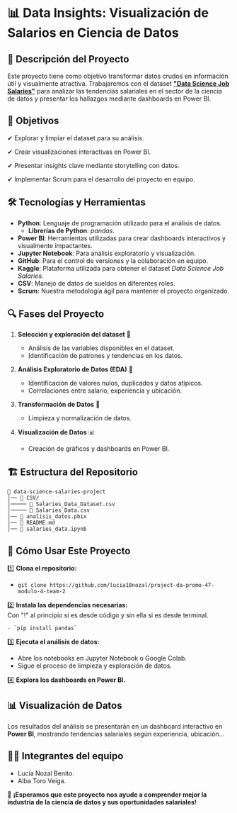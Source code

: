 # 📊 Data Insights: Visualización de Salarios en Ciencia de Datos  

## 📖 Descripción del Proyecto  

Este proyecto tiene como objetivo transformar datos crudos en información útil y visualmente atractiva. Trabajaremos con el dataset **["Data Science Job Salaries"](https://www.kaggle.com/datasets/ruchi798/data-science-job-salaries?resource=download)** para analizar las tendencias salariales en el sector de la ciencia de datos y presentar los hallazgos mediante dashboards en Power BI.  
 

## 🎯 Objetivos  

✔ Explorar y limpiar el dataset para su análisis.  

✔ Crear visualizaciones interactivas en Power BI.  

✔ Presentar insights clave mediante storytelling con datos.  

✔ Implementar Scrum para el desarrollo del proyecto en equipo.  


## 🛠 Tecnologías y Herramientas  

- **Python**: Lenguaje de programación utilizado para el análisis de datos.  
    - **Librerías de Python**: *pandas*.  
- **Power BI**: Herramientas utilizadas para crear dashboards interactivos y visualmente impactantes.  
- **Jupyter Notebook**: Para análisis exploratorio y visualización.  
- **GitHub**: Para el control de versiones y la colaboración en equipo.  
- **Kaggle**: Plataforma utilizada para obtener el dataset *Data Science Job Salaries*.  
- **CSV**: Manejo de datos de sueldos en diferentes roles.  
- **Scrum**: Nuestra metodología ágil para mantener el proyecto organizado.  


## 🔍 Fases del Proyecto  

1. **Selección y exploración del dataset** 📂  
    - Análisis de las variables disponibles en el dataset.  
    - Identificación de patrones y tendencias en los datos.  

2. **Análisis Exploratorio de Datos (EDA)** 🧐  
   - Identificación de valores nulos, duplicados y datos atípicos.  
   - Correlaciones entre salario, experiencia y ubicación.  

3. **Transformación de Datos** 🔄  
   - Limpieza y normalización de datos.   

4. **Visualización de Datos** 📊  
   - Creación de gráficos y dashboards en Power BI.    


## 🏗️ Estructura del Repositorio  

```
📁 data-science-salaries-project  
│── 📂 CSV/     
│───── 📜 Salaries_Data_Dataset.csv  
│───── 📜 Salaries_Data.csv  
│── 📜 analisis_datos.pbix  
│── 📜 README.md  
│── 📜 salaries_data.ipynb  
```

## 📌 Cómo Usar Este Proyecto  

1️⃣ **Clona el repositorio:**  

   - `git clone https://github.com/lucia18nozal/project-da-promo-47-modulo-4-team-2`

2️⃣ **Instala las dependencias necesarias:**  
Con "!" al principio si es desde código y sin ella si es desde terminal.

    - `pip install pandas`

3️⃣ **Ejecuta el análisis de datos:**  
- Abre los notebooks en Jupyter Notebook o Google Colab.  
- Sigue el proceso de limpieza y exploración de datos.  

4️⃣ **Explora los dashboards en Power BI.**  


## 📊 Visualización de Datos  

Los resultados del análisis se presentarán en un dashboard interactivo en **Power BI**, mostrando tendencias salariales según experiencia, ubicación...  

## 👩‍💻 Integrantes del equipo  
- Lucía Nozal Benito. 
- Alba Toro Veiga. 


🚀 **¡Esperamos que este proyecto nos ayude a comprender mejor la industria de la ciencia de datos y sus oportunidades salariales!**  
